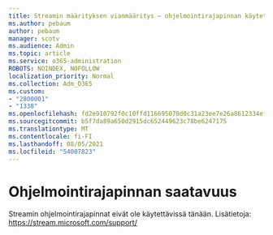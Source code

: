 ```yaml
---
title: Streamin määrityksen vianmääritys – ohjelmointirajapinnan käytettävyys
ms.author: pebaum
author: pebaum
manager: scotv
ms.audience: Admin
ms.topic: article
ms.service: o365-administration
ROBOTS: NOINDEX, NOFOLLOW
localization_priority: Normal
ms.collection: Adm_O365
ms.custom:
- "2800001"
- "1338"
ms.openlocfilehash: fd2e910792f0c10ffd116695070d0c31a23ee7e26a8612334ef5d520d4a2b544
ms.sourcegitcommit: b5f7da89a650d2915dc652449623c78be6247175
ms.translationtype: MT
ms.contentlocale: fi-FI
ms.lasthandoff: 08/05/2021
ms.locfileid: "54007823"
---
```

# <a name="api-availability"></a>Ohjelmointirajapinnan saatavuus

Streamin ohjelmointirajapinnat eivät ole käytettävissä tänään.
Lisätietoja: https://stream.microsoft.com/support/